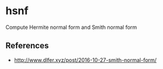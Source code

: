 # hsnf
Compute Hermite normal form and Smith normal form

## References
- http://www.dlfer.xyz/post/2016-10-27-smith-normal-form/
